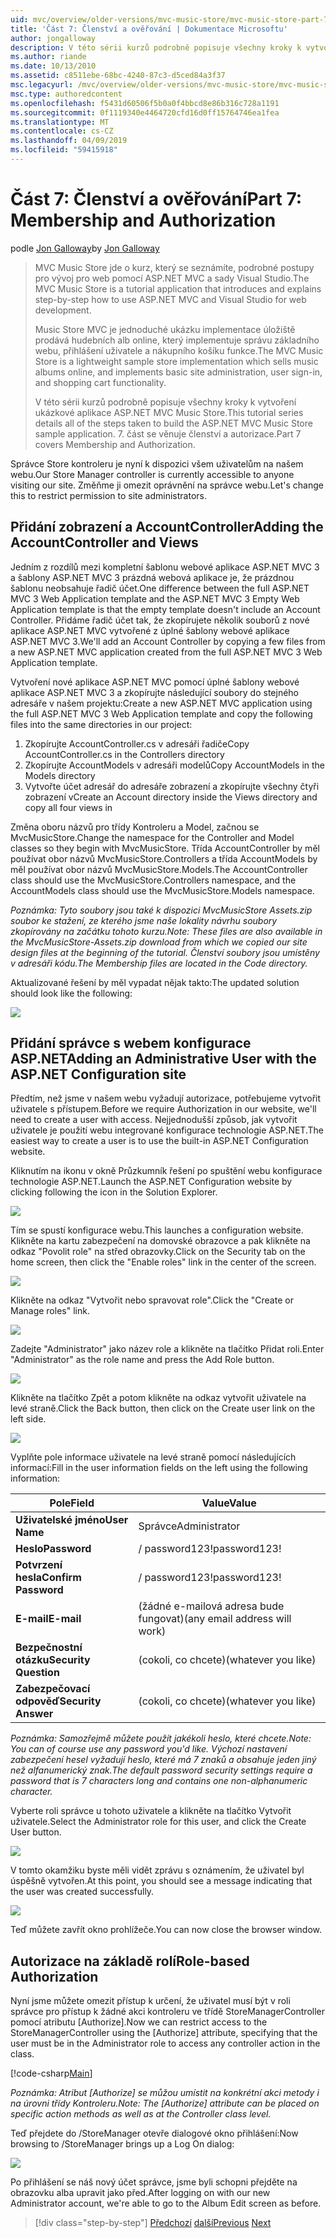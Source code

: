 ```yaml
---
uid: mvc/overview/older-versions/mvc-music-store/mvc-music-store-part-7
title: 'Část 7: Členství a ověřování | Dokumentace Microsoftu'
author: jongalloway
description: V této sérii kurzů podrobně popisuje všechny kroky k vytvoření ukázkové aplikace ASP.NET MVC Music Store. 7. část se věnuje členství a autorizace.
ms.author: riande
ms.date: 10/13/2010
ms.assetid: c8511ebe-68bc-4240-87c3-d5ced84a3f37
msc.legacyurl: /mvc/overview/older-versions/mvc-music-store/mvc-music-store-part-7
msc.type: authoredcontent
ms.openlocfilehash: f5431d60506f5b0a0f4bbcd8e86b316c728a1191
ms.sourcegitcommit: 0f1119340e4464720cfd16d0ff15764746ea1fea
ms.translationtype: MT
ms.contentlocale: cs-CZ
ms.lasthandoff: 04/09/2019
ms.locfileid: "59415918"
---
```

# <a name="part-7-membership-and-authorization"></a><span data-ttu-id="97df9-104">Část 7: Členství a ověřování</span><span class="sxs-lookup"><span data-stu-id="97df9-104">Part 7: Membership and Authorization</span></span>

<span data-ttu-id="97df9-105">podle [Jon Galloway](https://github.com/jongalloway)</span><span class="sxs-lookup"><span data-stu-id="97df9-105">by [Jon Galloway](https://github.com/jongalloway)</span></span>

> <span data-ttu-id="97df9-106">MVC Music Store jde o kurz, který se seznámíte, podrobné postupy pro vývoj pro web pomocí ASP.NET MVC a sady Visual Studio.</span><span class="sxs-lookup"><span data-stu-id="97df9-106">The MVC Music Store is a tutorial application that introduces and explains step-by-step how to use ASP.NET MVC and Visual Studio for web development.</span></span>  
>   
> <span data-ttu-id="97df9-107">Music Store MVC je jednoduché ukázku implementace úložiště prodává hudebních alb online, který implementuje správu základního webu, přihlášení uživatele a nákupního košíku funkce.</span><span class="sxs-lookup"><span data-stu-id="97df9-107">The MVC Music Store is a lightweight sample store implementation which sells music albums online, and implements basic site administration, user sign-in, and shopping cart functionality.</span></span>  
>   
> <span data-ttu-id="97df9-108">V této sérii kurzů podrobně popisuje všechny kroky k vytvoření ukázkové aplikace ASP.NET MVC Music Store.</span><span class="sxs-lookup"><span data-stu-id="97df9-108">This tutorial series details all of the steps taken to build the ASP.NET MVC Music Store sample application.</span></span> <span data-ttu-id="97df9-109">7. část se věnuje členství a autorizace.</span><span class="sxs-lookup"><span data-stu-id="97df9-109">Part 7 covers Membership and Authorization.</span></span>


<span data-ttu-id="97df9-110">Správce Store kontroleru je nyní k dispozici všem uživatelům na našem webu.</span><span class="sxs-lookup"><span data-stu-id="97df9-110">Our Store Manager controller is currently accessible to anyone visiting our site.</span></span> <span data-ttu-id="97df9-111">Změňme ji omezit oprávnění na správce webu.</span><span class="sxs-lookup"><span data-stu-id="97df9-111">Let's change this to restrict permission to site administrators.</span></span>

## <a name="adding-the-accountcontroller-and-views"></a><span data-ttu-id="97df9-112">Přidání zobrazení a AccountController</span><span class="sxs-lookup"><span data-stu-id="97df9-112">Adding the AccountController and Views</span></span>

<span data-ttu-id="97df9-113">Jedním z rozdílů mezi kompletní šablonu webové aplikace ASP.NET MVC 3 a šablony ASP.NET MVC 3 prázdná webová aplikace je, že prázdnou šablonu neobsahuje řadič účet.</span><span class="sxs-lookup"><span data-stu-id="97df9-113">One difference between the full ASP.NET MVC 3 Web Application template and the ASP.NET MVC 3 Empty Web Application template is that the empty template doesn't include an Account Controller.</span></span> <span data-ttu-id="97df9-114">Přidáme řadič účet tak, že zkopírujete několik souborů z nové aplikace ASP.NET MVC vytvořené z úplné šablony webové aplikace ASP.NET MVC 3.</span><span class="sxs-lookup"><span data-stu-id="97df9-114">We'll add an Account Controller by copying a few files from a new ASP.NET MVC application created from the full ASP.NET MVC 3 Web Application template.</span></span>

<span data-ttu-id="97df9-115">Vytvoření nové aplikace ASP.NET MVC pomocí úplné šablony webové aplikace ASP.NET MVC 3 a zkopírujte následující soubory do stejného adresáře v našem projektu:</span><span class="sxs-lookup"><span data-stu-id="97df9-115">Create a new ASP.NET MVC application using the full ASP.NET MVC 3 Web Application template and copy the following files into the same directories in our project:</span></span>

1. <span data-ttu-id="97df9-116">Zkopírujte AccountController.cs v adresáři řadiče</span><span class="sxs-lookup"><span data-stu-id="97df9-116">Copy AccountController.cs in the Controllers directory</span></span>
2. <span data-ttu-id="97df9-117">Zkopírujte AccountModels v adresáři modelů</span><span class="sxs-lookup"><span data-stu-id="97df9-117">Copy AccountModels in the Models directory</span></span>
3. <span data-ttu-id="97df9-118">Vytvořte účet adresář do adresáře zobrazení a zkopírujte všechny čtyři zobrazení v</span><span class="sxs-lookup"><span data-stu-id="97df9-118">Create an Account directory inside the Views directory and copy all four views in</span></span>

<span data-ttu-id="97df9-119">Změna oboru názvů pro třídy Kontroleru a Model, začnou se MvcMusicStore.</span><span class="sxs-lookup"><span data-stu-id="97df9-119">Change the namespace for the Controller and Model classes so they begin with MvcMusicStore.</span></span> <span data-ttu-id="97df9-120">Třída AccountController by měl používat obor názvů MvcMusicStore.Controllers a třída AccountModels by měl používat obor názvů MvcMusicStore.Models.</span><span class="sxs-lookup"><span data-stu-id="97df9-120">The AccountController class should use the MvcMusicStore.Controllers namespace, and the AccountModels class should use the MvcMusicStore.Models namespace.</span></span>

*<span data-ttu-id="97df9-121">Poznámka: Tyto soubory jsou také k dispozici MvcMusicStore Assets.zip soubor ke stažení, ze kterého jsme naše lokality návrhu soubory zkopírovány na začátku tohoto kurzu.</span><span class="sxs-lookup"><span data-stu-id="97df9-121">Note: These files are also available in the MvcMusicStore-Assets.zip download from which we copied our site design files at the beginning of the tutorial.</span></span> <span data-ttu-id="97df9-122">Členství soubory jsou umístěny v adresáři kódu.</span><span class="sxs-lookup"><span data-stu-id="97df9-122">The Membership files are located in the Code directory.</span></span>*

<span data-ttu-id="97df9-123">Aktualizované řešení by měl vypadat nějak takto:</span><span class="sxs-lookup"><span data-stu-id="97df9-123">The updated solution should look like the following:</span></span>

![](mvc-music-store-part-7/_static/image1.png)

## <a name="adding-an-administrative-user-with-the-aspnet-configuration-site"></a><span data-ttu-id="97df9-124">Přidání správce s webem konfigurace ASP.NET</span><span class="sxs-lookup"><span data-stu-id="97df9-124">Adding an Administrative User with the ASP.NET Configuration site</span></span>

<span data-ttu-id="97df9-125">Předtím, než jsme v našem webu vyžadují autorizace, potřebujeme vytvořit uživatele s přístupem.</span><span class="sxs-lookup"><span data-stu-id="97df9-125">Before we require Authorization in our website, we'll need to create a user with access.</span></span> <span data-ttu-id="97df9-126">Nejjednodušší způsob, jak vytvořit uživatele je použití webu integrované konfigurace technologie ASP.NET.</span><span class="sxs-lookup"><span data-stu-id="97df9-126">The easiest way to create a user is to use the built-in ASP.NET Configuration website.</span></span>

<span data-ttu-id="97df9-127">Kliknutím na ikonu v okně Průzkumník řešení po spuštění webu konfigurace technologie ASP.NET.</span><span class="sxs-lookup"><span data-stu-id="97df9-127">Launch the ASP.NET Configuration website by clicking following the icon in the Solution Explorer.</span></span>

![](mvc-music-store-part-7/_static/image2.png)

<span data-ttu-id="97df9-128">Tím se spustí konfigurace webu.</span><span class="sxs-lookup"><span data-stu-id="97df9-128">This launches a configuration website.</span></span> <span data-ttu-id="97df9-129">Klikněte na kartu zabezpečení na domovské obrazovce a pak klikněte na odkaz "Povolit role" na střed obrazovky.</span><span class="sxs-lookup"><span data-stu-id="97df9-129">Click on the Security tab on the home screen, then click the "Enable roles" link in the center of the screen.</span></span>

![](mvc-music-store-part-7/_static/image3.png)

<span data-ttu-id="97df9-130">Klikněte na odkaz "Vytvořit nebo spravovat role".</span><span class="sxs-lookup"><span data-stu-id="97df9-130">Click the "Create or Manage roles" link.</span></span>

![](mvc-music-store-part-7/_static/image4.png)

<span data-ttu-id="97df9-131">Zadejte "Administrator" jako název role a klikněte na tlačítko Přidat roli.</span><span class="sxs-lookup"><span data-stu-id="97df9-131">Enter "Administrator" as the role name and press the Add Role button.</span></span>

![](mvc-music-store-part-7/_static/image5.png)

<span data-ttu-id="97df9-132">Klikněte na tlačítko Zpět a potom klikněte na odkaz vytvořit uživatele na levé straně.</span><span class="sxs-lookup"><span data-stu-id="97df9-132">Click the Back button, then click on the Create user link on the left side.</span></span>

![](mvc-music-store-part-7/_static/image6.png)

<span data-ttu-id="97df9-133">Vyplňte pole informace uživatele na levé straně pomocí následujících informací:</span><span class="sxs-lookup"><span data-stu-id="97df9-133">Fill in the user information fields on the left using the following information:</span></span>

| **<span data-ttu-id="97df9-134">Pole</span><span class="sxs-lookup"><span data-stu-id="97df9-134">Field</span></span>** | **<span data-ttu-id="97df9-135">Value</span><span class="sxs-lookup"><span data-stu-id="97df9-135">Value</span></span>** |
| --- | --- |
| **<span data-ttu-id="97df9-136">Uživatelské jméno</span><span class="sxs-lookup"><span data-stu-id="97df9-136">User Name</span></span>** | <span data-ttu-id="97df9-137">Správce</span><span class="sxs-lookup"><span data-stu-id="97df9-137">Administrator</span></span> |
| **<span data-ttu-id="97df9-138">Heslo</span><span class="sxs-lookup"><span data-stu-id="97df9-138">Password</span></span>** | <span data-ttu-id="97df9-139">/ password123!</span><span class="sxs-lookup"><span data-stu-id="97df9-139">password123!</span></span> |
| **<span data-ttu-id="97df9-140">Potvrzení hesla</span><span class="sxs-lookup"><span data-stu-id="97df9-140">Confirm Password</span></span>** | <span data-ttu-id="97df9-141">/ password123!</span><span class="sxs-lookup"><span data-stu-id="97df9-141">password123!</span></span> |
| **<span data-ttu-id="97df9-142">E-mail</span><span class="sxs-lookup"><span data-stu-id="97df9-142">E-mail</span></span>** | <span data-ttu-id="97df9-143">(žádné e-mailová adresa bude fungovat)</span><span class="sxs-lookup"><span data-stu-id="97df9-143">(any email address will work)</span></span> |
| **<span data-ttu-id="97df9-144">Bezpečnostní otázku</span><span class="sxs-lookup"><span data-stu-id="97df9-144">Security Question</span></span>** | <span data-ttu-id="97df9-145">(cokoli, co chcete)</span><span class="sxs-lookup"><span data-stu-id="97df9-145">(whatever you like)</span></span> |
| **<span data-ttu-id="97df9-146">Zabezpečovací odpověď</span><span class="sxs-lookup"><span data-stu-id="97df9-146">Security Answer</span></span>** | <span data-ttu-id="97df9-147">(cokoli, co chcete)</span><span class="sxs-lookup"><span data-stu-id="97df9-147">(whatever you like)</span></span> |

*<span data-ttu-id="97df9-148">Poznámka: Samozřejmě můžete použít jakékoli heslo, které chcete.</span><span class="sxs-lookup"><span data-stu-id="97df9-148">Note: You can of course use any password you'd like.</span></span> <span data-ttu-id="97df9-149">Výchozí nastavení zabezpečení hesel vyžadují heslo, které má 7 znaků a obsahuje jeden jiný než alfanumerický znak.</span><span class="sxs-lookup"><span data-stu-id="97df9-149">The default password security settings require a password that is 7 characters long and contains one non-alphanumeric character.</span></span>*

<span data-ttu-id="97df9-150">Vyberte roli správce u tohoto uživatele a klikněte na tlačítko Vytvořit uživatele.</span><span class="sxs-lookup"><span data-stu-id="97df9-150">Select the Administrator role for this user, and click the Create User button.</span></span>

![](mvc-music-store-part-7/_static/image7.png)

<span data-ttu-id="97df9-151">V tomto okamžiku byste měli vidět zprávu s oznámením, že uživatel byl úspěšně vytvořen.</span><span class="sxs-lookup"><span data-stu-id="97df9-151">At this point, you should see a message indicating that the user was created successfully.</span></span>

![](mvc-music-store-part-7/_static/image8.png)

<span data-ttu-id="97df9-152">Teď můžete zavřít okno prohlížeče.</span><span class="sxs-lookup"><span data-stu-id="97df9-152">You can now close the browser window.</span></span>

## <a name="role-based-authorization"></a><span data-ttu-id="97df9-153">Autorizace na základě rolí</span><span class="sxs-lookup"><span data-stu-id="97df9-153">Role-based Authorization</span></span>

<span data-ttu-id="97df9-154">Nyní jsme můžete omezit přístup k určení, že uživatel musí být v roli správce pro přístup k žádné akci kontroleru ve třídě StoreManagerController pomocí atributu [Authorize].</span><span class="sxs-lookup"><span data-stu-id="97df9-154">Now we can restrict access to the StoreManagerController using the [Authorize] attribute, specifying that the user must be in the Administrator role to access any controller action in the class.</span></span>

[!code-csharp[Main](mvc-music-store-part-7/samples/sample1.cs)]

*<span data-ttu-id="97df9-155">Poznámka: Atribut [Authorize] se můžou umístit na konkrétní akci metody i na úrovni třídy Kontroleru.</span><span class="sxs-lookup"><span data-stu-id="97df9-155">Note: The [Authorize] attribute can be placed on specific action methods as well as at the Controller class level.</span></span>*

<span data-ttu-id="97df9-156">Teď přejdete do /StoreManager otevře dialogové okno přihlášení:</span><span class="sxs-lookup"><span data-stu-id="97df9-156">Now browsing to /StoreManager brings up a Log On dialog:</span></span>

![](mvc-music-store-part-7/_static/image9.png)

<span data-ttu-id="97df9-157">Po přihlášení se náš nový účet správce, jsme byli schopni přejděte na obrazovku alba upravit jako před.</span><span class="sxs-lookup"><span data-stu-id="97df9-157">After logging on with our new Administrator account, we're able to go to the Album Edit screen as before.</span></span>

> [!div class="step-by-step"]
> <span data-ttu-id="97df9-158">[Předchozí](mvc-music-store-part-6.md)
> [další](mvc-music-store-part-8.md)</span><span class="sxs-lookup"><span data-stu-id="97df9-158">[Previous](mvc-music-store-part-6.md)
[Next](mvc-music-store-part-8.md)</span></span>
